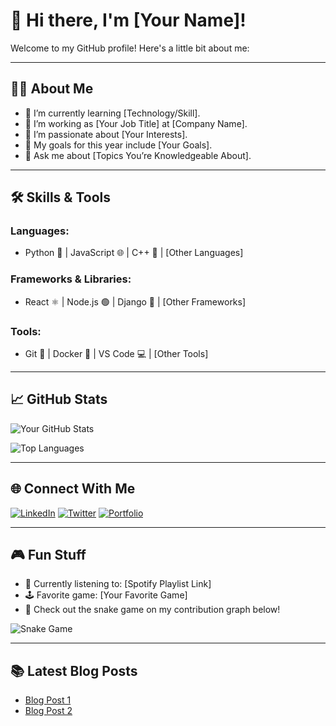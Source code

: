 # 👋 Hi there, I'm [Your Name]!

Welcome to my GitHub profile! Here's a little bit about me:

---

## 🧑‍💻 About Me
- 🌱 I’m currently learning [Technology/Skill].
- 💼 I’m working as [Your Job Title] at [Company Name].
- 🔭 I’m passionate about [Your Interests].
- 🎯 My goals for this year include [Your Goals].
- 💬 Ask me about [Topics You’re Knowledgeable About].

---

## 🛠️ Skills & Tools
### Languages:
- Python 🐍 | JavaScript 🌐 | C++ 🚀 | [Other Languages]

### Frameworks & Libraries:
- React ⚛️ | Node.js 🟢 | Django 🌟 | [Other Frameworks]

### Tools:
- Git 🔧 | Docker 🐳 | VS Code 💻 | [Other Tools]

---

## 📈 GitHub Stats
![Your GitHub Stats](https://github-readme-stats.vercel.app/api?username=yourusername&show_icons=true&theme=radical)

![Top Languages](https://github-readme-stats.vercel.app/api/top-langs/?username=yourusername&layout=compact&theme=radical)

---

## 🌐 Connect With Me
[![LinkedIn](https://img.shields.io/badge/-LinkedIn-blue?style=flat-square&logo=linkedin)](https://linkedin.com/in/yourprofile)
[![Twitter](https://img.shields.io/badge/-Twitter-blue?style=flat-square&logo=twitter)](https://twitter.com/yourprofile)
[![Portfolio](https://img.shields.io/badge/-Portfolio-black?style=flat-square&logo=github)](https://yourportfolio.com)

---

## 🎮 Fun Stuff
- 🎵 Currently listening to: [Spotify Playlist Link]
- 🕹️ Favorite game: [Your Favorite Game]
- 🐍 Check out the snake game on my contribution graph below!

![Snake Game](https://github.com/yourusername/yourusername/blob/output/github-contribution-grid-snake.svg)

---

## 📚 Latest Blog Posts
<!-- Replace with your blog workflow -->
- [Blog Post 1](#)
- [Blog Post 2](#)
